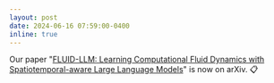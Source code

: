 ```yaml
---
layout: post
date: 2024-06-16 07:59:00-0400
inline: true
---
```


Our paper "[FLUID-LLM: Learning Computational Fluid Dynamics with Spatiotemporal-aware Large Language Models](https://arxiv.org/abs/2406.04501)" is now on arXiv. 📋